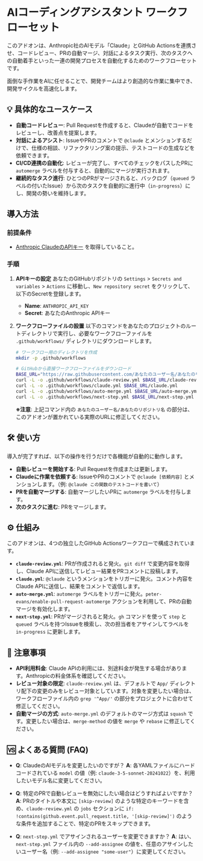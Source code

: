 # AIコーディングアシスタント ワークフローセット

このアドオンは、Anthropic社のAIモデル「Claude」とGitHub Actionsを連携させ、コードレビュー、PRの自動マージ、対話によるタスク実行、次のタスクへの自動着手といった一連の開発プロセスを自動化するためのワークフローセットです。

面倒な手作業をAIに任せることで、開発チームはより創造的な作業に集中でき、開発サイクルを高速化します。

## 💡 具体的なユースケース

-   **自動コードレビュー**: Pull Requestを作成すると、Claudeが自動でコードをレビューし、改善点を提案します。
-   **対話によるアシスト**: IssueやPRのコメントで `@claude` とメンションするだけで、仕様の相談、リファクタリング案の提示、テストコードの生成などを依頼できます。
-   **CI/CD連携の自動化**: レビューが完了し、すべてのチェックをパスしたPRに `automerge` ラベルを付与すると、自動的にマージが実行されます。
-   **継続的なタスク進行**: ひとつのPRがマージされると、バックログ（`queued` ラベルの付いたIssue）から次のタスクを自動的に進行中（`in-progress`）にし、開発の勢いを維持します。

## 導入方法

### 前提条件

-   [Anthropic ClaudeのAPIキー](https://console.anthropic.com/settings/keys) を取得していること。

### 手順

1.  **APIキーの設定**
    あなたのGitHubリポジトリの `Settings` > `Secrets and variables` > `Actions` に移動し、`New repository secret` をクリックして、以下のSecretを登録します。
    -   **Name**: `ANTHROPIC_API_KEY`
    -   **Secret**: あなたのAnthropic APIキー

2.  **ワークフローファイルの設置**
    以下のコマンドをあなたのプロジェクトのルートディレクトリで実行し、必要なワークフローファイルを `.github/workflows/` ディレクトリにダウンロードします。

    ```bash
    # ワークフロー用のディレクトリを作成
    mkdir -p .github/workflows

    # GitHubから直接ワークフローファイルをダウンロード
    BASE_URL="https://raw.githubusercontent.com/あなたのユーザー名/あなたのリポジトリ名/main/template_addons/step_AIcoding"
    curl -L -o .github/workflows/claude-review.yml $BASE_URL/claude-review.yml
    curl -L -o .github/workflows/claude.yml $BASE_URL/claude.yml
    curl -L -o .github/workflows/auto-merge.yml $BASE_URL/auto-merge.yml
    curl -L -o .github/workflows/next-step.yml $BASE_URL/next-step.yml
    ```
    **※注意**: 上記コマンド内の `あなたのユーザー名/あなたのリポジトリ名` の部分は、このアドオンが置かれている実際のURLに修正してください。

## 🛠️ 使い方

導入が完了すれば、以下の操作を行うだけで各機能が自動的に動作します。

-   **自動レビューを開始する**: Pull Requestを作成または更新します。
-   **Claudeに作業を依頼する**: IssueやPRのコメントで `@claude [依頼内容]` とメンションします。（例: `@claude この関数のテストコードを書いて`）
-   **PRを自動マージする**: 自動マージしたいPRに `automerge` ラベルを付与します。
-   **次のタスクに進む**: PRをマージします。

## ⚙️ 仕組み

このアドオンは、4つの独立したGitHub Actionsワークフローで構成されています。

-   **`claude-review.yml`**: PRが作成されると発火。`git diff` で変更内容を取得し、Claude APIに送信してレビュー結果をPRコメントに投稿します。
-   **`claude.yml`**: `@claude` というメンションをトリガーに発火。コメント内容をClaude APIに送信し、結果をコメントで返信します。
-   **`auto-merge.yml`**: `automerge` ラベルをトリガーに発火。`peter-evans/enable-pull-request-automerge` アクションを利用して、PRの自動マージを有効化します。
-   **`next-step.yml`**: PRがマージされると発火。`gh` コマンドを使って `step` と `queued` ラベルを持つIssueを検索し、次の担当者をアサインしてラベルを `in-progress` に更新します。

## 📜 注意事項

-   **API利用料金**: Claude APIの利用には、別途料金が発生する場合があります。Anthropicの料金体系を確認してください。
-   **レビュー対象の限定**: `claude-review.yml` は、デフォルトで `App/` ディレクトリ配下の変更のみをレビュー対象としています。対象を変更したい場合は、ワークフローファイル内の `grep '^App/'` の部分をプロジェクトに合わせて修正してください。
-   **自動マージの方式**: `auto-merge.yml` のデフォルトのマージ方式は `squash` です。変更したい場合は、`merge-method` の値を `merge` や `rebase` に修正してください。

## 🆚 よくある質問 (FAQ)

-   **Q**: ClaudeのAIモデルを変更したいのですが？
    **A**: 各YAMLファイルにハードコードされている `model` の値（例: `claude-3-5-sonnet-20241022`）を、利用したいモデル名に変更してください。

-   **Q**: 特定のPRで自動レビューを無効にしたい場合はどうすればよいですか？
    **A**: PRのタイトルや本文に `[skip-review]` のような特定のキーワードを含め、`claude-review.yml` の `jobs` セクションに `if: !contains(github.event.pull_request.title, '[skip-review]')` のような条件を追加することで、特定のPRをスキップできます。

-   **Q**: `next-step.yml` でアサインされるユーザーを変更できますか？
    **A**: はい、`next-step.yml` ファイル内の `--add-assignee` の値を、任意のアサインしたいユーザー名（例: `--add-assignee "some-user"`）に変更してください。
